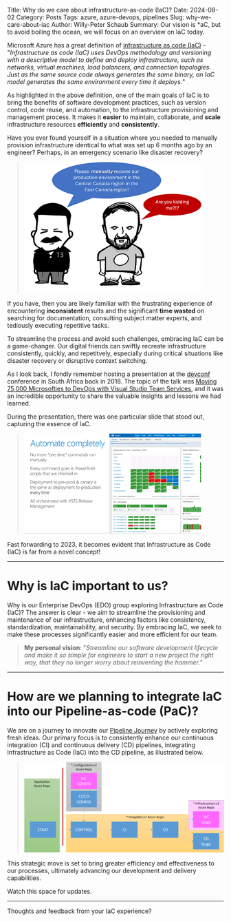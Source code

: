 Title: Why do we care about infrastructure-as-code (IaC)?
Date: 2024-08-02
Category: Posts 
Tags: azure, azure-devops, pipelines
Slug: why-we-care-about-iac
Author: Willy-Peter Schaub
Summary: Our vision is *aC, but to avoid boiling the ocean, we will focus on an overview on IaC today.

Microsoft Azure has a great definition of [infrastructure as code (IaC)](https://learn.microsoft.com/en-us/devops/deliver/what-is-infrastructure-as-code) - "_Infrastructure as code (IaC) uses DevOps methodology and versioning with a descriptive model to define and deploy infrastructure, such as networks, virtual machines, load balancers, and connection topologies. Just as the same source code always generates the same binary, an IaC model generates the same environment every time it deploys._"

As highlighted in the above definition, one of the main goals of IaC is to bring the benefits of software development practices, such as version control, code reuse, and automation, to the infrastructure provisioning and management process. It makes it **easier** to maintain, collaborate, and **scale** infrastructure resources **efficiently** and **consistently**.

Have you ever found yourself in a situation where you needed to manually provision infrastructure identical to what was set up 6 months ago by an engineer? Perhaps, in an emergency scenario like disaster recovery? 

> ![Wishing for IaC](../images/why-we-care-about-iac-1.png) 

If you have, then you are likely familiar with the frustrating experience of encountering **inconsistent** results and the significant **time wasted** on searching for documentation, consulting subject matter experts, and tediously executing repetitive tasks. 

To streamline the process and avoid such challenges, embracing IaC can be a game-changer. Our digital friends can swiftly recreate infrastructure consistently, quickly, and repetitvely, especially during critical situations like disaster recovery or disruptive context switching.

As I look back, I fondly remember hosting a presentation at the [devconf](https:/www.devconf.co.za) conference in South Africa back in 2018. The topic of the talk was [Moving 75,000 Microsofties to DevOps with Visual Studio Team Services](https://www.slideshare.net/VSTSCommunityMicroso/moving-75000-microsofties-to-devops-with-visual-studio-team-services), and it was an incredible opportunity to share the valuable insights and lessons we had learned.

During the presentation, there was one particular slide that stood out, capturing the essence of IaC.

> ![Flash of the past](../images/why-we-care-about-iac-2.png) 

Fast forwarding to 2023, it becomes evident that Infrastructure as Code (IaC) is far from a novel concept!

---

# Why is IaC important to us?

Why is our Enterprise DevOps (EDO) group exploring Infrastructure as Code (IaC)? The answer is clear - we aim to streamline the provisioning and maintenance of our infrastructure, enhancing factors like consistency, standardization, maintainability, and security. By embracing IaC, we seek to make these processes significantly easier and more efficient for our team.

> **My personal vision**: "_Streamline our software development lifecycle and make it so simple for engineers to start a new project the right way, that they no longer worry about reinventing the hammer._"

---

# How are we planning to integrate IaC into our Pipeline-as-code (PaC)?

We are on a journey to innovate our [Pipeline Journey](/yaml-pipelines-part1.html) by actively exploring fresh ideas. Our primary focus is to consistently enhance our continuous integration (CI) and continuous delivery (CD) pipelines, integrating Infrastructure as Code (IaC) into the CD pipeline, as illustrated below. 

> ![v2.1 CI/CD/IaC](../images/why-we-care-about-iac-3.png) 

This strategic move is set to bring greater efficiency and effectiveness to our processes, ultimately advancing our development and delivery capabilities.

Watch this space for updates.

---

Thoughts and feedback from your IaC experience?

